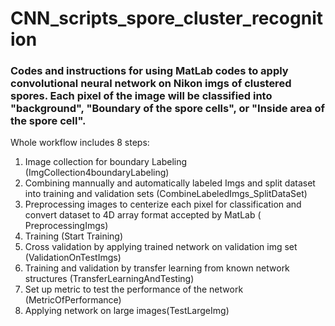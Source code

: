 # CNN_scripts_spore_cluster_recognition
### Codes and instructions for using MatLab codes to apply convolutional neural network on Nikon imgs of clustered spores. Each pixel of the image will be classified into "background", "Boundary of the spore cells", or "Inside area of the spore cell".
Whole workflow includes 8 steps:
1. Image collection for boundary Labeling (ImgCollection4boundaryLabeling)
2. Combining mannually and automatically labeled Imgs and split dataset into training and validation sets (CombineLabeledImgs_SplitDataSet)
3. Preprocessing images to centerize each pixel for classification and convert dataset to 4D array format accepted by MatLab ( PreprocessingImgs)
4. Training (Start Training)
5. Cross validation by applying trained network on validation img set (ValidationOnTestImgs)
6. Training and validation by transfer learning from known network structures (TransferLearningAndTesting)
7. Set up metric to test the performance of the network (MetricOfPerformance)
8. Applying network on large images(TestLargeImg)
